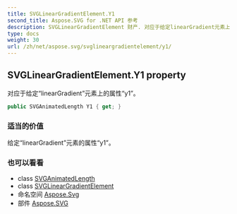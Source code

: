 ```yaml
---
title: SVGLinearGradientElement.Y1
second_title: Aspose.SVG for .NET API 参考
description: SVGLinearGradientElement 财产. 对应于给定linearGradient元素上的属性y1
type: docs
weight: 30
url: /zh/net/aspose.svg/svglineargradientelement/y1/
---
```

## SVGLinearGradientElement.Y1 property

对应于给定“linearGradient”元素上的属性“y1”。

```csharp
public SVGAnimatedLength Y1 { get; }
```

### 适当的价值

给定“linearGradient”元素的属性“y1”。

### 也可以看看

* class [SVGAnimatedLength](../../../aspose.svg.datatypes/svganimatedlength/)
* class [SVGLinearGradientElement](../)
* 命名空间 [Aspose.Svg](../../svglineargradientelement/)
* 部件 [Aspose.SVG](../../../)


